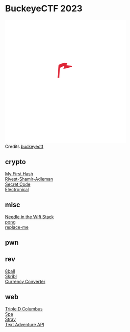 # BuckeyeCTF 2023

![sdfsdf](logo.png)
<br/>Credits [buckeyectf](https://pwnoh.io/)

## crypto

[My First Hash](crypto/my_first_hash/README.md)\
[Rivest-Shamir-Adleman](crypto/rivest_shamir_adleman/README.md)\
[Secret Code](crypto/secret_code/README.md)\
[Electronical](crypto/electronical/README.md)

## misc

[Needle in the Wifi Stack](misc/needle_in_wifi/README.md)\
[pong](misc/pong/README.md)\
[replace-me](misc/replace_me/README.md)

## pwn

## rev

[8ball](rev/8ball/README.md)\
[Skribl](rev/skribl/README.md)\
[Currency Converter](rev/currency_converter/README.md)

## web

[Triple D Columbus](web/triple_d_columbus/README.md)\
[Spa](web/spa/README.md)\
[Stray](web/stray/README.md)\
[Text Adventure API](web/text_adventure_api/README.md)
